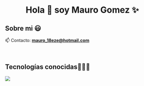 <h1 align="center">Hola 👋  soy Mauro Gomez ✨ </h1> 

<h2>Sobre mi 😃</h2>
<!--Intro start-->

<p align="left">
  
📫 Contacto: **mauro_18eze@hotmail.com**
<!--Intro end-->
  </p>
<br>

<h2 >Tecnologías conocidas👨🏻‍💻</h2>
<!--tech stack icons-->
<p align="left">
  <a href="https://skillicons.dev">
    <img src="https://skillicons.dev/icons?i=cs,dotnet,css,html,js,mysql,git,github,docker,postman,vscode,bash,linux&perline=12" />
  </a>
</p>
<br>
